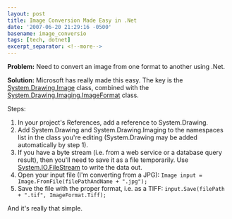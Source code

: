 ```yaml
---
layout: post
title: Image Conversion Made Easy in .Net
date: '2007-06-20 21:29:16 -0500'
basename: image_conversio
tags: [tech, dotnet]
excerpt_separator: <!--more-->
---
```


**Problem:** Need to convert an image from one format to another using .Net.

**Solution:** Microsoft has really made this easy. The key is the <a href="http://msdn2.microsoft.com/en-us/library/system.drawing.image(vs.80).aspx">System.Drawing.Image</a> class, combined with the <a href="http://msdn2.microsoft.com/en-us/library/system.drawing.imaging.imageformat_members(vs.80).aspx">System.Drawing.Imaging.ImageFormat</a> class.

Steps:

<!--more-->

1. In your project's References, add a reference to System.Drawing.
1. Add System.Drawing and System.Drawing.Imaging to the namespaces list in the
   class you're editing (System.Drawing may be added automatically by step 1).
1. If you have a byte stream (i.e. from a web service or a database query
   result), then you'll need to save it as a file temporarily. Use <a
   href="http://msdn2.microsoft.com/en-us/library/system.io.filestream(vs.80).aspx">System.IO.FileStream</a>
   to write the data out.
1. Open your input file (I'm converting from a JPG): `Image input =
   Image.FromFile(filePathAndName + ".jpg");`
1. Save the file with the proper format, i.e. as a TIFF:
   `input.Save(filePath + ".tif", ImageFormat.Tiff);`

And it's really that simple.
